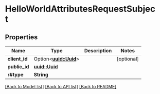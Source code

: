 # HelloWorldAttributesRequestSubject

## Properties

Name | Type | Description | Notes
------------ | ------------- | ------------- | -------------
**client_id** | Option<[**uuid::Uuid**](uuid::Uuid.md)> |  | [optional]
**public_id** | [**uuid::Uuid**](uuid::Uuid.md) |  | 
**r#type** | **String** |  | 

[[Back to Model list]](../README.md#documentation-for-models) [[Back to API list]](../README.md#documentation-for-api-endpoints) [[Back to README]](../README.md)


